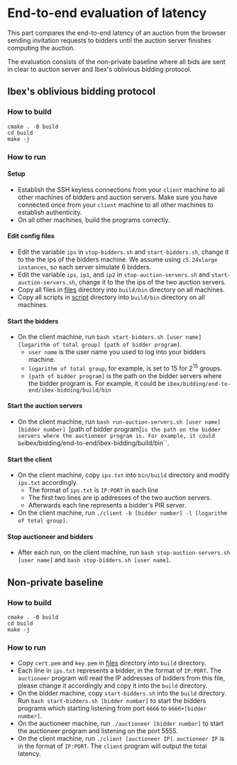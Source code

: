 # End-to-end evaluation of latency
This part compares the end-to-end latency of an auction from the browser sending
invitation requests to bidders until the auction server finishes computing the
auction.

The evaluation consists of the non-private baseline where all bids are sent in
clear to auction server and Ibex's oblivious bidding protocol.

## Ibex's oblivious bidding protocol
### How to build
```
cmake . -B build
cd build
make -j
```

### How to run

#### Setup
+ Establish the SSH keyless connections from your `client` machine to all other
  machines of bidders and auction servers. Make sure you have connected once
  from your `client` machine to all other machines to establish authenticity.
+ On all other machines, build the programs correctly.

#### Edit config files
+ Edit the variable `ips` in `stop-bidders.sh` and
  `start-bidders.sh`, change it to the the ips of the bidders
  machine. We assume using `c5.24xlarge instances`, so each server simulate 6
  bidders.
+ Edit the variable `ips`, `ip1`, and `ip2` in `stop-auction-servers.sh` and
  `start-auction-servers.sh`, change it to the the ips of the two auction servers.
+ Copy all files in [files](../files/) directory into `build/bin` directory on
  all machines.
+ Copy all scripts in [script](./ibex/scripts/) directory into `build/bin`
  directory on all machines.

#### Start the bidders
+ On the client machine, run `bash start-bidders.sh [user name]
  [logarithm of total group] [path of bidder program]`.
  + `user name` is the user name you used to log into your bidders machine.
  + `logarithm of total group`, for example, is set to 15 for $2^{15}$ groups.
  + `[path of bidder program]` is the path on the bidder servers where the
    bidder program is. For example, it could be `ibex/bidding/end-to-end/ibex-bidding/build/bin`

#### Start the auction servers
+ On the client machine, run `bash run-auction-servers.sh [user name] [bidder
  number] `[path of bidder program]` is the path on the bidder servers where the
  auctioneer program is. For example, it could be
  `ibex/bidding/end-to-end/ibex-bidding/build/bin``.

#### Start the client
+ On the client machine, copy `ips.txt` into `bin/build` directory and modify
  `ips.txt` accordingly.
    + The format of `ips.txt` is `IP:PORT` in each line
    + The first two lines are ip addresses of the two auction servers.
    + Afterwards each line represents a bidder's PIR server.
+ On the client machine, run `./client -b [bidder number] -l [logarithm of total
  group]`.

#### Stop auctioneer and bidders
+ After each run, on the client machine, run `bash stop-auction-servers.sh [user
  name]` and `bash stop-bidders.sh [user name]`.

## Non-private baseline
### How to build
```
cmake . -B build
cd build
make -j
```

### How to run
+ Copy `cert.pem` and `key.pem` in [files](../files/) directory into `build` directory.
+ Each line in `ips.txt` represents a bidder, in the format of `IP:PORT`. The
  `auctioneer` program will read the IP addresses of bidders from this file, please
  change it accordingly and copy it into the `build` directory.
+ On the bidder machine, copy `start-bidders.sh` into the `build` directory. Run
  `bash start-bidders.sh [bidder number]` to start the bidders programs which
  starting listening from port `6666` to `6666+[bidder number]`.
+ On the auctioneer machine, run `./auctioneer [bidder number]` to start the
  auctioneer program and listening on the port 5555.
+ On the client machine, run `./client [auctioneer IP]`. `auctioneer IP` is in
  the format of `IP:PORT`. The `client` program will output the total latency.